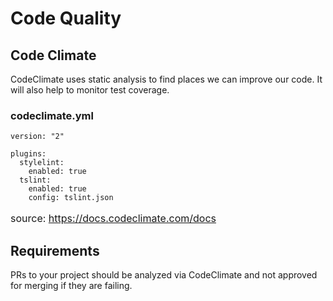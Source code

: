# Code Quality


## Code Climate

CodeClimate uses static analysis to find places we can improve our code. It will also help to monitor test coverage.


### codeclimate.yml

```
version: "2"

plugins:     
  stylelint:
    enabled: true
  tslint:
    enabled: true
    config: tslint.json
```
<p style="font-size: 1rem">source: <a href="https://docs.codeclimate.com/docs">https://docs.codeclimate.com/docs</a></p>


## Requirements

PRs to your project should be analyzed via CodeClimate and not approved for merging if they are failing.
